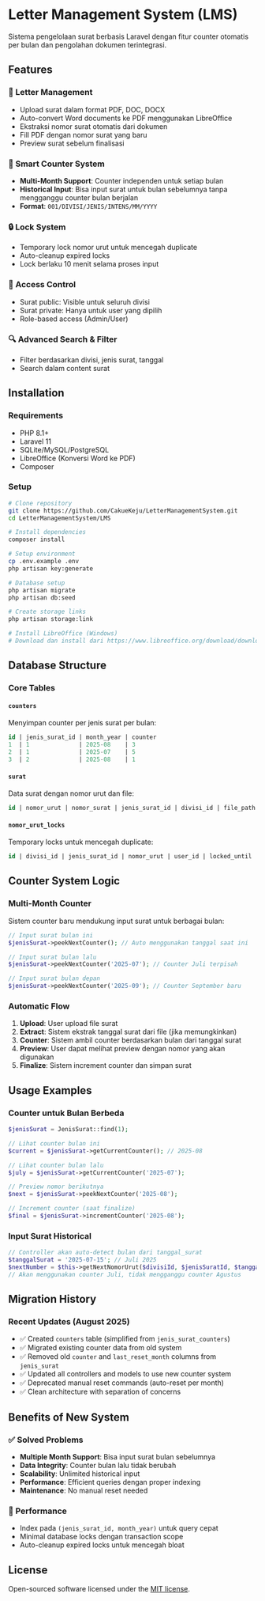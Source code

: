 # Letter Management System (LMS)

Sistema pengelolaan surat berbasis Laravel dengan fitur counter otomatis per bulan dan pengolahan dokumen terintegrasi.

## Features

### 📄 Letter Management
- Upload surat dalam format PDF, DOC, DOCX
- Auto-convert Word documents ke PDF menggunakan LibreOffice
- Ekstraksi nomor surat otomatis dari dokumen
- Fill PDF dengan nomor surat yang baru
- Preview surat sebelum finalisasi

### 🔢 Smart Counter System
- **Multi-Month Support**: Counter independen untuk setiap bulan
- **Historical Input**: Bisa input surat untuk bulan sebelumnya tanpa mengganggu counter bulan berjalan
- **Format**: `001/DIVISI/JENIS/INTENS/MM/YYYY`

### 🔒 Lock System
- Temporary lock nomor urut untuk mencegah duplicate
- Auto-cleanup expired locks
- Lock berlaku 10 menit selama proses input

### 👥 Access Control
- Surat public: Visible untuk seluruh divisi
- Surat private: Hanya untuk user yang dipilih
- Role-based access (Admin/User)

### 🔍 Advanced Search & Filter
- Filter berdasarkan divisi, jenis surat, tanggal
- Search dalam content surat

## Installation

### Requirements
- PHP 8.1+
- Laravel 11
- SQLite/MySQL/PostgreSQL
- LibreOffice (Konversi Word ke PDF)
- Composer

### Setup

```bash
# Clone repository
git clone https://github.com/CakueKeju/LetterManagementSystem.git
cd LetterManagementSystem/LMS

# Install dependencies
composer install

# Setup environment
cp .env.example .env
php artisan key:generate

# Database setup
php artisan migrate
php artisan db:seed

# Create storage links
php artisan storage:link

# Install LibreOffice (Windows)
# Download dan install dari https://www.libreoffice.org/download/download/
```

## Database Structure

### Core Tables

#### `counters`
Menyimpan counter per jenis surat per bulan:
```sql
id | jenis_surat_id | month_year | counter
1  | 1              | 2025-08    | 3
2  | 1              | 2025-07    | 5
3  | 2              | 2025-08    | 1
```

#### `surat`
Data surat dengan nomor urut dan file:
```sql
id | nomor_urut | nomor_surat | jenis_surat_id | divisi_id | file_path | tanggal_surat
```

#### `nomor_urut_locks`
Temporary locks untuk mencegah duplicate:
```sql
id | divisi_id | jenis_surat_id | nomor_urut | user_id | locked_until
```

## Counter System Logic

### Multi-Month Counter
Sistem counter baru mendukung input surat untuk berbagai bulan:

```php
// Input surat bulan ini
$jenisSurat->peekNextCounter(); // Auto menggunakan tanggal saat ini

// Input surat bulan lalu  
$jenisSurat->peekNextCounter('2025-07'); // Counter Juli terpisah

// Input surat bulan depan
$jenisSurat->peekNextCounter('2025-09'); // Counter September baru
```

### Automatic Flow
1. **Upload**: User upload file surat
2. **Extract**: Sistem ekstrak tanggal surat dari file (jika memungkinkan)
3. **Counter**: Sistem ambil counter berdasarkan bulan dari tanggal surat
4. **Preview**: User dapat melihat preview dengan nomor yang akan digunakan
5. **Finalize**: Sistem increment counter dan simpan surat


## Usage Examples

### Counter untuk Bulan Berbeda
```php
$jenisSurat = JenisSurat::find(1);

// Lihat counter bulan ini
$current = $jenisSurat->getCurrentCounter(); // 2025-08

// Lihat counter bulan lalu  
$july = $jenisSurat->getCurrentCounter('2025-07');

// Preview nomor berikutnya
$next = $jenisSurat->peekNextCounter('2025-08');

// Increment counter (saat finalize)
$final = $jenisSurat->incrementCounter('2025-08');
```

### Input Surat Historical
```php
// Controller akan auto-detect bulan dari tanggal_surat
$tanggalSurat = '2025-07-15'; // Juli 2025
$nextNumber = $this->getNextNomorUrut($divisiId, $jenisSuratId, $tanggalSurat);
// Akan menggunakan counter Juli, tidak mengganggu counter Agustus
```

## Migration History

### Recent Updates (August 2025)
- ✅ Created `counters` table (simplified from `jenis_surat_counters`)
- ✅ Migrated existing counter data from old system  
- ✅ Removed old `counter` and `last_reset_month` columns from `jenis_surat`
- ✅ Updated all controllers and models to use new counter system
- ✅ Deprecated manual reset commands (auto-reset per month)
- ✅ Clean architecture with separation of concerns

## Benefits of New System

### ✅ Solved Problems
- **Multiple Month Support**: Bisa input surat bulan sebelumnya
- **Data Integrity**: Counter bulan lalu tidak berubah
- **Scalability**: Unlimited historical input
- **Performance**: Efficient queries dengan proper indexing
- **Maintenance**: No manual reset needed

### 🚀 Performance
- Index pada `(jenis_surat_id, month_year)` untuk query cepat
- Minimal database locks dengan transaction scope
- Auto-cleanup expired locks untuk mencegah bloat

## License

Open-sourced software licensed under the [MIT license](https://opensource.org/licenses/MIT).
